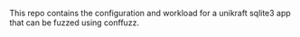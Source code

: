 This repo contains the configuration and workload for a unikraft sqlite3 app that can be fuzzed using conffuzz.
